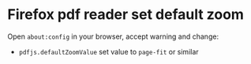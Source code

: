 # Firefox pdf reader set default zoom

Open `about:config` in your browser, accept warning and change:

- `pdfjs.defaultZoomValue` set value to `page-fit` or similar

